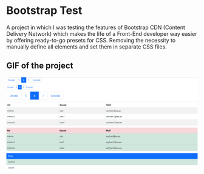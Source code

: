 <h1>Bootstrap Test</h1>

A project in which I was testing the features of Bootstrap CDN (Content Delivery Network) which makes the life of a Front-End developer way easier by offering ready-to-go presets for CSS. Removing the necessity to manually define all elements and set them in separate CSS files.

<h2>GIF of the project</h2>

![](ekran.gif)
